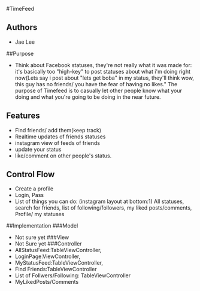 #TimeFeed

## Authors
* Jae Lee

##Purpose
* Think about Facebook statuses, they're not really what it was made for: it's basically too "high-key" to post statuses about what i'm doing right now(Lets say i post about "lets get boba" in my status, they'll think wow, this guy has no friends/ you have the fear of having no likes." The purpose of Timefeed is to casually let other people know what your doing and what you're going to be doing in the near future.

## Features
* Find friends/ add them(keep track)
* Realtime updates of friends statuses
* instagram view of feeds of friends
* update your status
* like/comment on other people's status.

## Control Flow

* Create a profile
* Login, Pass
* List of things you can do: (instagram layout at bottom:1) All statuses, search for friends, list of following/followers, my liked posts/comments, Profile/ my statuses

##Implementation
###Model
* Not sure yet 
###View
* Not Sure yet
###Controller
* AllStatusFeed:TableViewController, 
* LoginPage:ViewController, 
* MyStatusFeed:TableViewController, 
* Find Friends:TableViewController
* List of Follwers/Following: TableViewController
* MyLikedPosts/Comments